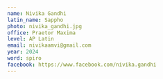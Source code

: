 ```yaml
---
name: Nivika Gandhi
latin_name: Sappho
photo: nivika_gandhi.jpg
office: Praetor Maxima
level: AP Latin
email: nivikaamvi@gmail.com
year: 2024
word: spiro
facebook: https://www.facebook.com/nivika.gandhi
---
```



